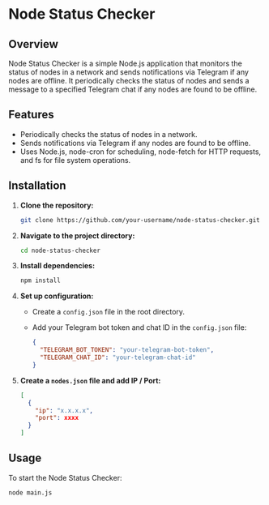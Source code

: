 # Node Status Checker

## Overview

Node Status Checker is a simple Node.js application that monitors the status of nodes in a network and sends notifications via Telegram if any nodes are offline. It periodically checks the status of nodes and sends a message to a specified Telegram chat if any nodes are found to be offline.

## Features

- Periodically checks the status of nodes in a network.
- Sends notifications via Telegram if any nodes are found to be offline.
- Uses Node.js, node-cron for scheduling, node-fetch for HTTP requests, and fs for file system operations.

## Installation

1. **Clone the repository:**

    ```bash
    git clone https://github.com/your-username/node-status-checker.git
    ```

2. **Navigate to the project directory:**

    ```bash
    cd node-status-checker
    ```

3. **Install dependencies:**

    ```bash
    npm install
    ```

4. **Set up configuration:**

    - Create a `config.json` file in the root directory.
    - Add your Telegram bot token and chat ID in the `config.json` file:

        ```json
        {
          "TELEGRAM_BOT_TOKEN": "your-telegram-bot-token",
          "TELEGRAM_CHAT_ID": "your-telegram-chat-id"
        }
        ```

5. **Create a `nodes.json` file and add IP / Port:**

    ```json
    [
      {
        "ip": "x.x.x.x",
        "port": xxxx
      }
    ]
    ```

## Usage

To start the Node Status Checker:

```bash
node main.js
